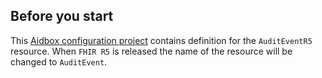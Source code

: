 ## Before you start

This [Aidbox configuration project](https://docs.aidbox.app/aidbox-configuration/aidbox-zen-lang-project) contains definition for the `AuditEventR5` resource. When `FHIR R5` is released the name of the resource will be changed to `AuditEvent`.



